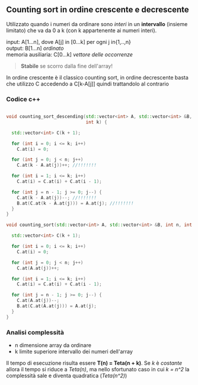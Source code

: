 ## Counting sort in ordine crescente e decrescente

Utilizzato quando i numeri da ordinare sono _interi_ in un **intervallo** (insieme limitato) che va da 0 a k (con k appartenente ai numeri interi).

input: A[1...n], dove A[j] in [0...k] per ogni j in{1,..,n}<br>
output: B[1...n] _ordinato_<br>
memoria ausiliaria: C[0...k] _vettore delle occorrenze_

> **Stabile** se scorro dalla fine dell'array!

In ordine crescente è il classico counting sort, in ordine decrescente basta che utilizzo C accedendo a C[k-A[j]] quindi trattandolo al contrario

### Codice c++

```c++

void counting_sort_descending(std::vector<int> A, std::vector<int> &B, int n,
                              int k) {

  std::vector<int> C(k + 1);

  for (int i = 0; i <= k; i++)
    C.at(i) = 0;

  for (int j = 0; j < n; j++)
    C.at(k - A.at(j))++; //!!!!!!!

  for (int i = 1; i <= k; i++)
    C.at(i) = C.at(i) + C.at(i - 1);

  for (int j = n - 1; j >= 0; j--) {
    C.at(k - A.at(j))--; //!!!!!!!
    B.at(C.at(k - A.at(j))) = A.at(j); //!!!!!!!
  }
}

void counting_sort(std::vector<int> A, std::vector<int> &B, int n, int k) {

  std::vector<int> C(k + 1);

  for (int i = 0; i <= k; i++)
    C.at(i) = 0;

  for (int j = 0; j < n; j++)
    C.at(A.at(j))++;

  for (int i = 1; i <= k; i++)
    C.at(i) = C.at(i) + C.at(i - 1);

  for (int j = n - 1; j >= 0; j--) {
    C.at(A.at(j))--;
    B.at(C.at(A.at(j))) = A.at(j);
  }
}
```



### Analisi complessità

- n dimensione array da ordinare
- k limite superiore intervallo dei numeri dell'array

Il tempo di esecuzione risulta essere **T(n) = Teta(n + k)**. Se _k_ è _costante_ allora il tempo si riduce a _Teta(n)_, ma nello sfortunato caso in cui _k = n^2_ la complessità sale e diventa quadratica (_Teta(n^2)_)
